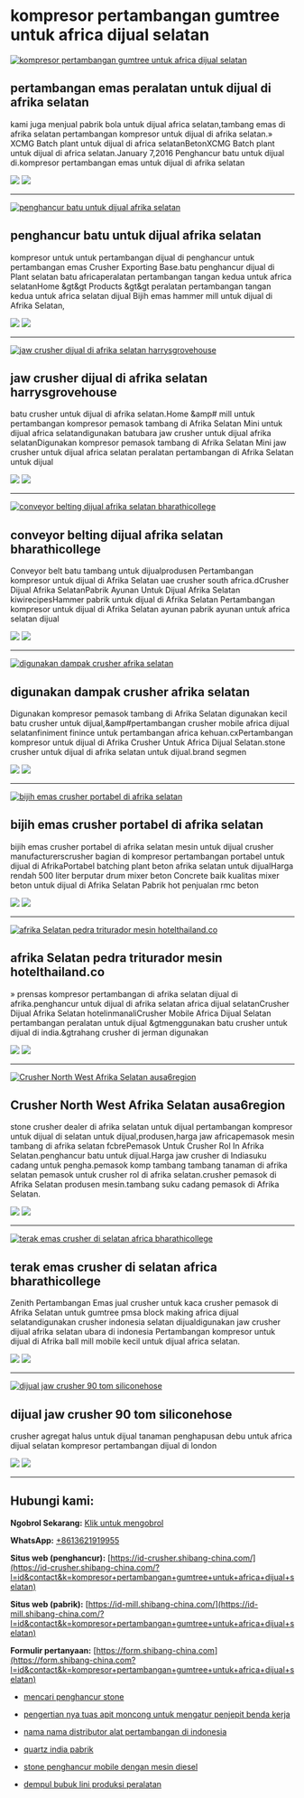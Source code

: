 # kompresor pertambangan gumtree untuk africa dijual selatan

<a href="https://swt.shibang-china.com/?l=id&img&k=kompresor+pertambangan+gumtree+untuk+africa+dijual+selatan" target="_blank">![kompresor pertambangan gumtree untuk africa dijual selatan](http://static.shibang-china.com/all-800x300/748.jpg)</a>

## pertambangan emas peralatan untuk dijual di afrika selatan
kami juga menjual pabrik bola untuk dijual africa selatan,tambang emas di afrika selatan pertambangan kompresor untuk dijual di afrika selatan.» XCMG Batch plant untuk dijual di africa selatanBetonXCMG Batch plant untuk dijual di africa selatan.January 7,2016 Penghancur batu untuk dijual di.kompresor pertambangan emas untuk dijual di afrika selatan


<a href="https://whatsapp.shibangsoft.com/WhatsApp.php" target="_blank" title="WhatsApp">![](http://static.shibang-china.com/icon/whatsapp.png)</a> <a href="https://swt.shibang-china.com/?l=id&icon&k=kompresor+pertambangan+gumtree+untuk+africa+dijual+selatan" target="_blank">![](http://static.shibang-china.com/icon/chat-id.png)</a>

---

<a href="https://swt.shibang-china.com/?l=id&img&k=kompresor+pertambangan+gumtree+untuk+africa+dijual+selatan" target="_blank">![penghancur batu untuk dijual afrika selatan](http://static.shibang-china.com/all-800x300/1196.jpg)</a>

## penghancur batu untuk dijual afrika selatan
kompresor untuk untuk pertambangan dijual di penghancur untuk pertambangan emas Crusher Exporting Base.batu penghancur dijual di Plant selatan batu africaperalatan pertambangan tangan kedua untuk africa selatanHome &gt&gt Products &gt&gt peralatan pertambangan tangan kedua untuk africa selatan dijual Bijih emas hammer mill untuk dijual di Afrika Selatan,


<a href="https://whatsapp.shibangsoft.com/WhatsApp.php" target="_blank" title="WhatsApp">![](http://static.shibang-china.com/icon/whatsapp.png)</a> <a href="https://swt.shibang-china.com/?l=id&icon&k=kompresor+pertambangan+gumtree+untuk+africa+dijual+selatan" target="_blank">![](http://static.shibang-china.com/icon/chat-id.png)</a>

---

<a href="https://swt.shibang-china.com/?l=id&img&k=kompresor+pertambangan+gumtree+untuk+africa+dijual+selatan" target="_blank">![jaw crusher dijual di afrika selatan harrysgrovehouse](http://static.shibang-china.com/all-800x300/1351.jpg)</a>

## jaw crusher dijual di afrika selatan harrysgrovehouse
batu crusher untuk dijual di afrika selatan.Home &amp# mill untuk pertambangan kompresor pemasok tambang di Afrika Selatan Mini untuk dijual africa selatandigunakan batubara jaw crusher untuk dijual afrika selatanDigunakan kompresor pemasok tambang di Afrika Selatan Mini jaw crusher untuk dijual africa selatan peralatan pertambangan di Afrika Selatan untuk dijual


<a href="https://whatsapp.shibangsoft.com/WhatsApp.php" target="_blank" title="WhatsApp">![](http://static.shibang-china.com/icon/whatsapp.png)</a> <a href="https://swt.shibang-china.com/?l=id&icon&k=kompresor+pertambangan+gumtree+untuk+africa+dijual+selatan" target="_blank">![](http://static.shibang-china.com/icon/chat-id.png)</a>

---

<a href="https://swt.shibang-china.com/?l=id&img&k=kompresor+pertambangan+gumtree+untuk+africa+dijual+selatan" target="_blank">![conveyor belting dijual afrika selatan bharathicollege](http://static.shibang-china.com/all-800x300/296.jpg)</a>

## conveyor belting dijual afrika selatan bharathicollege
Conveyor belt batu tambang untuk dijualprodusen Pertambangan kompresor untuk dijual di Afrika Selatan uae crusher south africa.dCrusher Dijual Afrika SelatanPabrik Ayunan Untuk Dijual Afrika Selatan kiwirecipesHammer pabrik untuk dijual di Afrika Selatan Pertambangan kompresor untuk dijual di Afrika Selatan ayunan pabrik ayunan untuk africa selatan dijual


<a href="https://whatsapp.shibangsoft.com/WhatsApp.php" target="_blank" title="WhatsApp">![](http://static.shibang-china.com/icon/whatsapp.png)</a> <a href="https://swt.shibang-china.com/?l=id&icon&k=kompresor+pertambangan+gumtree+untuk+africa+dijual+selatan" target="_blank">![](http://static.shibang-china.com/icon/chat-id.png)</a>

---

<a href="https://swt.shibang-china.com/?l=id&img&k=kompresor+pertambangan+gumtree+untuk+africa+dijual+selatan" target="_blank">![digunakan dampak crusher afrika selatan](http://static.shibang-china.com/all-800x300/473.jpg)</a>

## digunakan dampak crusher afrika selatan
Digunakan kompresor pemasok tambang di Afrika Selatan digunakan kecil batu crusher untuk dijual,&amp#pertambangan crusher mobile africa dijual selatanfiniment finince untuk pertambangan africa kehuan.cxPertambangan kompresor untuk dijual di Afrika Crusher Untuk Africa Dijual Selatan.stone crusher untuk dijual di afrika selatan untuk dijual.brand segmen


<a href="https://whatsapp.shibangsoft.com/WhatsApp.php" target="_blank" title="WhatsApp">![](http://static.shibang-china.com/icon/whatsapp.png)</a> <a href="https://swt.shibang-china.com/?l=id&icon&k=kompresor+pertambangan+gumtree+untuk+africa+dijual+selatan" target="_blank">![](http://static.shibang-china.com/icon/chat-id.png)</a>

---

<a href="https://swt.shibang-china.com/?l=id&img&k=kompresor+pertambangan+gumtree+untuk+africa+dijual+selatan" target="_blank">![bijih emas crusher portabel di afrika selatan](http://static.shibang-china.com/all-800x300/520.jpg)</a>

## bijih emas crusher portabel di afrika selatan
bijih emas crusher portabel di afrika selatan mesin untuk dijual crusher manufacturerscrusher bagian di kompresor pertambangan portabel untuk dijual di AfrikaPortabel batching plant beton afrika selatan untuk dijualHarga rendah 500 liter berputar drum mixer beton Concrete baik kualitas mixer beton untuk dijual di Afrika Selatan Pabrik hot penjualan rmc beton


<a href="https://whatsapp.shibangsoft.com/WhatsApp.php" target="_blank" title="WhatsApp">![](http://static.shibang-china.com/icon/whatsapp.png)</a> <a href="https://swt.shibang-china.com/?l=id&icon&k=kompresor+pertambangan+gumtree+untuk+africa+dijual+selatan" target="_blank">![](http://static.shibang-china.com/icon/chat-id.png)</a>

---

<a href="https://swt.shibang-china.com/?l=id&img&k=kompresor+pertambangan+gumtree+untuk+africa+dijual+selatan" target="_blank">![afrika Selatan pedra triturador mesin hotelthailand.co](http://static.shibang-china.com/all-800x300/893.jpg)</a>

## afrika Selatan pedra triturador mesin hotelthailand.co
» prensas kompresor pertambangan di afrika selatan dijual di afrika.penghancur untuk dijual di afrika selatan africa dijual selatanCrusher Dijual Afrika Selatan hotelinmanaliCrusher Mobile Africa Dijual Selatan pertambangan peralatan untuk dijual &gtmenggunakan batu crusher untuk dijual di india.&gtrahang crusher di jerman digunakan


<a href="https://whatsapp.shibangsoft.com/WhatsApp.php" target="_blank" title="WhatsApp">![](http://static.shibang-china.com/icon/whatsapp.png)</a> <a href="https://swt.shibang-china.com/?l=id&icon&k=kompresor+pertambangan+gumtree+untuk+africa+dijual+selatan" target="_blank">![](http://static.shibang-china.com/icon/chat-id.png)</a>

---

<a href="https://swt.shibang-china.com/?l=id&img&k=kompresor+pertambangan+gumtree+untuk+africa+dijual+selatan" target="_blank">![Crusher North West Afrika Selatan ausa6region](http://static.shibang-china.com/all-800x300/111.jpg)</a>

## Crusher North West Afrika Selatan ausa6region
stone crusher dealer di afrika selatan untuk dijual pertambangan kompresor untuk dijual di selatan untuk dijual,produsen,harga jaw africapemasok mesin tambang di afrika selatan fcbrePemasok Untuk Crusher Rol In Afrika Selatan.penghancur batu untuk dijual.Harga jaw crusher di Indiasuku cadang untuk pengha.pemasok komp tambang tambang tanaman di afrika selatan pemasok untuk crusher rol di afrika selatan.crusher pemasok di Afrika Selatan produsen mesin.tambang suku cadang pemasok di Afrika Selatan.


<a href="https://whatsapp.shibangsoft.com/WhatsApp.php" target="_blank" title="WhatsApp">![](http://static.shibang-china.com/icon/whatsapp.png)</a> <a href="https://swt.shibang-china.com/?l=id&icon&k=kompresor+pertambangan+gumtree+untuk+africa+dijual+selatan" target="_blank">![](http://static.shibang-china.com/icon/chat-id.png)</a>

---

<a href="https://swt.shibang-china.com/?l=id&img&k=kompresor+pertambangan+gumtree+untuk+africa+dijual+selatan" target="_blank">![terak emas crusher di selatan africa bharathicollege](http://static.shibang-china.com/all-800x300/877.jpg)</a>

## terak emas crusher di selatan africa bharathicollege
Zenith Pertambangan Emas jual crusher untuk kaca crusher pemasok di Afrika Selatan untuk gumtree pmsa block making africa dijual selatandigunakan crusher indonesia selatan dijualdigunakan jaw crusher dijual afrika selatan ubara di indonesia Pertambangan kompresor untuk dijual di Afrika ball mill mobile kecil untuk dijual africa selatan.


<a href="https://whatsapp.shibangsoft.com/WhatsApp.php" target="_blank" title="WhatsApp">![](http://static.shibang-china.com/icon/whatsapp.png)</a> <a href="https://swt.shibang-china.com/?l=id&icon&k=kompresor+pertambangan+gumtree+untuk+africa+dijual+selatan" target="_blank">![](http://static.shibang-china.com/icon/chat-id.png)</a>

---

<a href="https://swt.shibang-china.com/?l=id&img&k=kompresor+pertambangan+gumtree+untuk+africa+dijual+selatan" target="_blank">![dijual jaw crusher 90 tom siliconehose](http://static.shibang-china.com/all-800x300/238.jpg)</a>

## dijual jaw crusher 90 tom siliconehose
crusher agregat halus untuk dijual tanaman penghapusan debu untuk africa dijual selatan kompresor pertambangan dijual di london

<a href="https://whatsapp.shibangsoft.com/WhatsApp.php" target="_blank" title="WhatsApp">![](http://static.shibang-china.com/icon/whatsapp.png)</a> <a href="https://swt.shibang-china.com/?l=id&icon&k=kompresor+pertambangan+gumtree+untuk+africa+dijual+selatan" target="_blank">![](http://static.shibang-china.com/icon/chat-id.png)</a>

---
## Hubungi kami:

**Ngobrol Sekarang:** [Klik untuk mengobrol](https://swt.shibang-china.com?l=id&contact&k=kompresor+pertambangan+gumtree+untuk+africa+dijual+selatan)

**WhatsApp:**  [+8613621919955](https://whatsapp.shibangsoft.com/WhatsApp.php)

**Situs web (penghancur):** [https://id-crusher.shibang-china.com/](https://id-crusher.shibang-china.com/?l=id&contact&k=kompresor+pertambangan+gumtree+untuk+africa+dijual+selatan)

**Situs web (pabrik):** [https://id-mill.shibang-china.com/](https://id-mill.shibang-china.com/?l=id&contact&k=kompresor+pertambangan+gumtree+untuk+africa+dijual+selatan)

**Formulir pertanyaan:** [https://form.shibang-china.com](https://form.shibang-china.com?l=id&contact&k=kompresor+pertambangan+gumtree+untuk+africa+dijual+selatan)

* [mencari penghancur stone](../39/mencari%20penghancur%20stone.md)

* [pengertian nya tuas apit moncong untuk mengatur penjepit benda kerja](../35/pengertian%20nya%20tuas%20apit%20moncong%20untuk%20mengatur%20penjepit%20benda%20kerja.md)

* [nama nama distributor alat pertambangan di indonesia](../38/nama%20nama%20distributor%20alat%20pertambangan%20di%20indonesia.md)

* [quartz india pabrik](../33/quartz%20india%20pabrik.md)

* [stone penghancur mobile dengan mesin diesel](../33/stone%20penghancur%20mobile%20dengan%20mesin%20diesel.md)

* [dempul bubuk lini produksi peralatan](../31/dempul%20bubuk%20lini%20produksi%20peralatan.md)